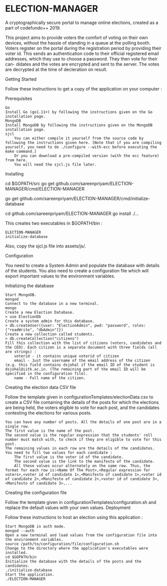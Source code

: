 # ELECTION-MANAGER
A cryptographically secure portal to manage online elections, created as a part of codefundo++ 2019.

This project aims to provide voters the
comfort of voting on their own devices, without
the hassle of standing in a queue at the polling
booth. Voters register on the portal during the
registration period by providing their voter id.
This sends an authentication code to their
official registered email addresses, which they use to
choose a password. They then vote for their can-
didates and the votes are encrypted and sent to
the server. The votes are decrypted at the time of
decleration on result.


Getting Started

Follow these instructions to get a copy of the application on your computer :

Prerequisites

    Go
    Install Go (go1.11+) by following the instructions given on the Go installation page.
    MongoDB
    Install MongoDB by following the instructions given on the MongoDB installation page.
    sjcl
        You can either compile it yourself from the source code by following the instructions given here. [Note that if you are compiling yourself, you need to do ./configure --with-ecc before executing the make command.]
        Or you can download a pre-compiled version (with the ecc feature) from here.
        You will need the sjcl.js file later.

Installing

cd $GOPATH/src
go get github.com/sareenpriyam/ELECTION-MANAGER/cmd/ELECTION-MANAGER

go get github.com/sareenpriyam/ELECTION-MANAGER/cmd/initialize-database

cd github.com/sareenpriyam/ELECTION-MANAGER
go install ./...

This creates two executables in $GOPATH/bin :

    ELECTION-MANAGER
    initialize-database

Also, copy the sjcl.js file into assets/js/.

Configuration

You need to create a System Admin and populate the database with details of the students. You also need to create a configuration file which will export important values to the environment variables.

Initializing the database

    Start MongoDB.
    mongod
    Connect to the database in a new terminal.
    mongo
    Create a new Election Database.
    > use ElectionDb
    Create a system admin for this database.
    > db.createUser({user: "ElectionAdmin", pwd: "password", roles: ["readWrite", "dbAdmin"]})
    Create a new collection called students.
    > db.createCollection("citizens")
    Fill this collection with the list of citizens (voters, candidates and the CEO). Each citizen is a separate document with three fields (all are strings) :
        voterid - it contains unique voterid of citizen
        email - Just the username of the email address of the citizen (e.g. this field contains dsjohal if the email ID of the student is dsjohal@iitk.ac.in. (The remaining part of the email ID will be specified in the configuration file).
        name - Full name of the citizen.

Creating the election data CSV file

Follow the template given in configurationTemplates/electionData.csv to create a CSV file containing the details of the posts for which the elections are being held, the voters eligible to vote for each post, and the candidates contesting the elections for various posts.

    You can have any number of posts. All the details of one post are in a single row.
    The first value is the name of the post.
    The second value is the regular expression that the students' roll number must match with, to check if they are eligible to vote for this post.
    The remaining values in each row are the details of the candidates. You need to fill two values for each candidate :
        The first value is the voter id of the candidate.
        The second value is the link to the manifesto of the candidate.
        All these values occur alternately on the same row. Thus, the format for each row is:<Name Of The Post>,<Regular expression for voters>,<voter id of candidate 1>,<Manifesto of candidate 1>,<voter id of candidate 2>,<Manifesto of candidate 2>,<voter id of candidate 3>,<Manifesto of candidate 3>,...

Creating the configuration file

Follow the template given in configurationTemplates/configuration.sh and replace the default values with your own values.
Deployment

Follow these instructions to host an election using this application :

    Start MongoDB in auth mode.
    mongod --auth
    Open a new terminal and load values from the configuration file into the environment variables.
    source /path/to/configuration/file/configuration.sh
    Change to the directory where the application's executables were installed.
    cd $GOPATH/bin
    Initialize the database with the details of the posts and the candidates.
    ./initialize-database
    Start the application.
    ./ELECTION-MANAGER
